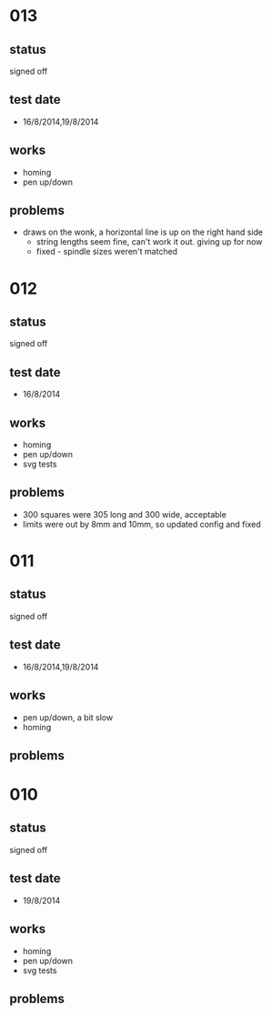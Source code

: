 # 013

## status

signed off

## test date

* 16/8/2014,19/8/2014

## works

* homing
* pen up/down

## problems

* draws on the wonk, a horizontal line is up on the right hand side
    * string lengths seem fine, can't work it out. giving up for now
    * fixed - spindle sizes weren't matched

# 012

## status

signed off

## test date

* 16/8/2014

## works

* homing
* pen up/down
* svg tests

## problems

* 300 squares were 305 long and 300 wide, acceptable
* limits were out by 8mm and 10mm, so updated config and fixed

# 011

## status

signed off

## test date

* 16/8/2014,19/8/2014

## works

* pen up/down, a bit slow
* homing

## problems

# 010

## status

signed off

## test date

* 19/8/2014

## works

* homing
* pen up/down
* svg tests

## problems


